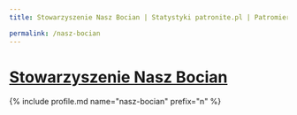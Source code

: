 ```yaml
---
title: Stowarzyszenie Nasz Bocian | Statystyki patronite.pl | Patromierz

permalink: /nasz-bocian
---
```


# [Stowarzyszenie Nasz Bocian](https://patronite.pl/nasz-bocian)

{% include profile.md name="nasz-bocian" prefix="n" %}
